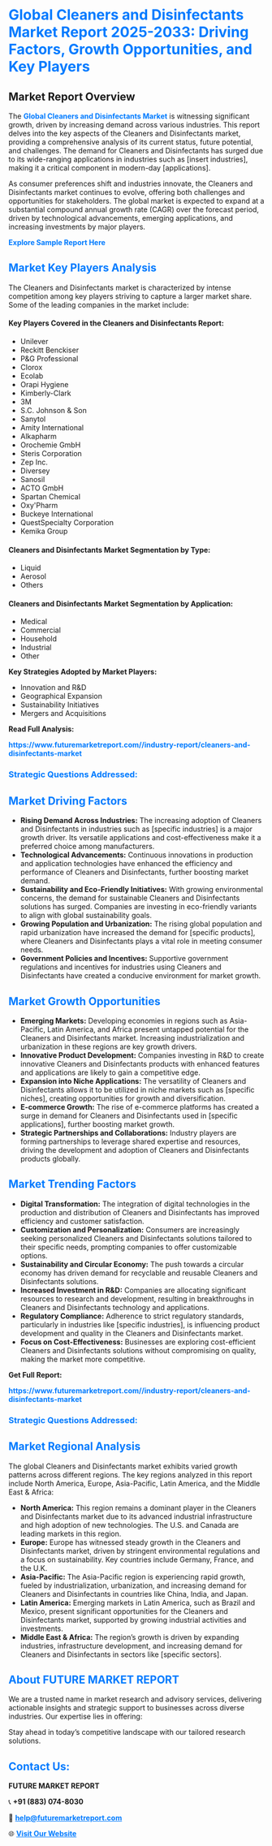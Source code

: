 <h1 style="color: #007BFF;">Global Cleaners and Disinfectants Market Report 2025-2033: Driving Factors, Growth Opportunities, and Key Players</h1>

<section id="overview">
<h2>Market Report Overview</h2>
<p>The <a href="https://www.futuremarketreport.com//industry-report/cleaners-and-disinfectants-market" style="color: #007BFF; text-decoration: none;"><strong>Global Cleaners and Disinfectants Market</strong></a> is witnessing significant growth, driven by increasing demand across various industries. This report delves into the key aspects of the Cleaners and Disinfectants market, providing a comprehensive analysis of its current status, future potential, and challenges. The demand for Cleaners and Disinfectants has surged due to its wide-ranging applications in industries such as [insert industries], making it a critical component in modern-day [applications].</p>
<p>As consumer preferences shift and industries innovate, the Cleaners and Disinfectants market continues to evolve, offering both challenges and opportunities for stakeholders. The global market is expected to expand at a substantial compound annual growth rate (CAGR) over the forecast period, driven by technological advancements, emerging applications, and increasing investments by major players.</p>
</section>

<section id="overview">
<p><a href="https://www.futuremarketreport.com//request-sample/reportId=45550" style="color: #007BFF; text-decoration: none;"><strong>Explore Sample Report Here</strong></a></p>
</section>

<section id="key-players">
<h2 style="color: #007BFF;">Market Key Players Analysis</h2>
<p>The Cleaners and Disinfectants market is characterized by intense competition among key players striving to capture a larger market share. Some of the leading companies in the market include:</p>
<h4>Key Players Covered in the Cleaners and Disinfectants Report:</h4>
<ul><li>Unilever</li><li>Reckitt Benckiser</li><li>P&amp;G Professional</li><li>Clorox</li><li>Ecolab</li><li>Orapi Hygiene</li><li>Kimberly-Clark</li><li>3M</li><li>S.C. Johnson &amp; Son</li><li>Sanytol</li><li>Amity International</li><li>Alkapharm</li><li>Orochemie GmbH</li><li>Steris Corporation</li><li>Zep Inc.</li><li>Diversey</li><li>Sanosil</li><li>ACTO GmbH</li><li>Spartan Chemical</li><li>Oxy&#039;Pharm</li><li>Buckeye International</li><li>QuestSpecialty Corporation</li><li>Kemika Group</li></ul>
<h4>Cleaners and Disinfectants Market Segmentation by Type:</h4>
<ul><li>Liquid</li><li>Aerosol</li><li>Others</li></ul>

<h4>Cleaners and Disinfectants Market Segmentation by Application:</h4>
<ul><li>Medical</li><li>Commercial</li><li>Household</li><li>Industrial</li><li>Other</li></ul>
<p><strong>Key Strategies Adopted by Market Players:</strong></p>
<ul>
<li>Innovation and R&D</li>
<li>Geographical Expansion</li>
<li>Sustainability Initiatives</li>
<li>Mergers and Acquisitions</li>
</ul>
</section>

<section>
<p><strong>Read Full Analysis: </strong></p><a href="https://www.futuremarketreport.com//industry-report/cleaners-and-disinfectants-market" style="color: #007BFF; text-decoration: none;"><strong>https://www.futuremarketreport.com//industry-report/cleaners-and-disinfectants-market</strong></a>
<h3 style="color: #007BFF;">Strategic Questions Addressed:</h3>
</section>

<section id="driving-factors">
<h2 style="color: #007BFF;">Market Driving Factors</h2>
<ul>
<li><strong>Rising Demand Across Industries:</strong> The increasing adoption of Cleaners and Disinfectants in industries such as [specific industries] is a major growth driver. Its versatile applications and cost-effectiveness make it a preferred choice among manufacturers.</li>
<li><strong>Technological Advancements:</strong> Continuous innovations in production and application technologies have enhanced the efficiency and performance of Cleaners and Disinfectants, further boosting market demand.</li>
<li><strong>Sustainability and Eco-Friendly Initiatives:</strong> With growing environmental concerns, the demand for sustainable Cleaners and Disinfectants solutions has surged. Companies are investing in eco-friendly variants to align with global sustainability goals.</li>
<li><strong>Growing Population and Urbanization:</strong> The rising global population and rapid urbanization have increased the demand for [specific products], where Cleaners and Disinfectants plays a vital role in meeting consumer needs.</li>
<li><strong>Government Policies and Incentives:</strong> Supportive government regulations and incentives for industries using Cleaners and Disinfectants have created a conducive environment for market growth.</li>
</ul>
</section>

<section id="growth-opportunities">
<h2 style="color: #007BFF;">Market Growth Opportunities</h2>
<ul>
<li><strong>Emerging Markets:</strong> Developing economies in regions such as Asia-Pacific, Latin America, and Africa present untapped potential for the Cleaners and Disinfectants market. Increasing industrialization and urbanization in these regions are key growth drivers.</li>
<li><strong>Innovative Product Development:</strong> Companies investing in R&D to create innovative Cleaners and Disinfectants products with enhanced features and applications are likely to gain a competitive edge.</li>
<li><strong>Expansion into Niche Applications:</strong> The versatility of Cleaners and Disinfectants allows it to be utilized in niche markets such as [specific niches], creating opportunities for growth and diversification.</li>
<li><strong>E-commerce Growth:</strong> The rise of e-commerce platforms has created a surge in demand for Cleaners and Disinfectants used in [specific applications], further boosting market growth.</li>
<li><strong>Strategic Partnerships and Collaborations:</strong> Industry players are forming partnerships to leverage shared expertise and resources, driving the development and adoption of Cleaners and Disinfectants products globally.</li>
</ul>
</section>

<section id="trending-factors">
<h2 style="color: #007BFF;">Market Trending Factors</h2>
<ul>
<li><strong>Digital Transformation:</strong> The integration of digital technologies in the production and distribution of Cleaners and Disinfectants has improved efficiency and customer satisfaction.</li>
<li><strong>Customization and Personalization:</strong> Consumers are increasingly seeking personalized Cleaners and Disinfectants solutions tailored to their specific needs, prompting companies to offer customizable options.</li>
<li><strong>Sustainability and Circular Economy:</strong> The push towards a circular economy has driven demand for recyclable and reusable Cleaners and Disinfectants solutions.</li>
<li><strong>Increased Investment in R&D:</strong> Companies are allocating significant resources to research and development, resulting in breakthroughs in Cleaners and Disinfectants technology and applications.</li>
<li><strong>Regulatory Compliance:</strong> Adherence to strict regulatory standards, particularly in industries like [specific industries], is influencing product development and quality in the Cleaners and Disinfectants market.</li>
<li><strong>Focus on Cost-Effectiveness:</strong> Businesses are exploring cost-efficient Cleaners and Disinfectants solutions without compromising on quality, making the market more competitive.</li>
</ul>
</section>

<section>
<p><strong>Get Full Report: </strong></p><a href="https://www.futuremarketreport.com//industry-report/cleaners-and-disinfectants-market" style="color: #007BFF; text-decoration: none;"><strong>https://www.futuremarketreport.com//industry-report/cleaners-and-disinfectants-market</strong></a>
<h3 style="color: #007BFF;">Strategic Questions Addressed:</h3>
</section>


<section id="regional-analysis">
<h2 style="color: #007BFF;">Market Regional Analysis</h2>
<p>The global Cleaners and Disinfectants market exhibits varied growth patterns across different regions. The key regions analyzed in this report include North America, Europe, Asia-Pacific, Latin America, and the Middle East & Africa:</p>
<ul>
<li><strong>North America:</strong> This region remains a dominant player in the Cleaners and Disinfectants market due to its advanced industrial infrastructure and high adoption of new technologies. The U.S. and Canada are leading markets in this region.</li>
<li><strong>Europe:</strong> Europe has witnessed steady growth in the Cleaners and Disinfectants market, driven by stringent environmental regulations and a focus on sustainability. Key countries include Germany, France, and the U.K.</li>
<li><strong>Asia-Pacific:</strong> The Asia-Pacific region is experiencing rapid growth, fueled by industrialization, urbanization, and increasing demand for Cleaners and Disinfectants in countries like China, India, and Japan.</li>
<li><strong>Latin America:</strong> Emerging markets in Latin America, such as Brazil and Mexico, present significant opportunities for the Cleaners and Disinfectants market, supported by growing industrial activities and investments.</li>
<li><strong>Middle East & Africa:</strong> The region’s growth is driven by expanding industries, infrastructure development, and increasing demand for Cleaners and Disinfectants in sectors like [specific sectors].</li>
</ul>
</section>

<footer>
<h2 style="color: #007BFF;">About FUTURE MARKET REPORT</h2>
<p>We are a trusted name in market research and advisory services, delivering actionable insights and strategic support to businesses across diverse industries. Our expertise lies in offering:</p>

<p>Stay ahead in today’s competitive landscape with our tailored research solutions.</p>

<h2 style="color: #007BFF;">Contact Us:</h2>
<p><strong>FUTURE MARKET REPORT</strong></p>
<p>📞 <strong>+91 (883) 074-8030</strong></p>
<p>📧 <strong><a href="mailto:help@futuremarketreport.com" style="color: #007BFF;">help@futuremarketreport.com</a></strong></p>
<p>🌐 <strong><a href="https://www.futuremarketreport.com/" style="color: #007BFF;">Visit Our Website</a></strong></p>
</footer>